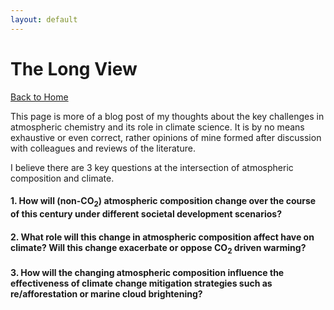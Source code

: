 ```yaml
---
layout: default
---
```


# The Long View

[Back to Home](./)

This page is more of a blog post of my thoughts about the key challenges in atmospheric chemistry and its role in climate science. It is by no means exhaustive or even correct, rather opinions of mine formed after discussion with colleagues and reviews of the literature.

I believe there are 3 key questions at the intersection of atmospheric composition and climate.

#### 1. How will (non-CO<sub>2</sub>) atmospheric composition change over the course of this century under different societal development scenarios? <br />





#### 2. What role will this change in atmospheric composition affect have on climate? Will this change exacerbate or oppose CO<sub>2</sub> driven warming? <br />






#### 3. How will the changing atmospheric composition influence the effectiveness of climate change mitigation strategies such as re/afforestation or marine cloud brightening?
